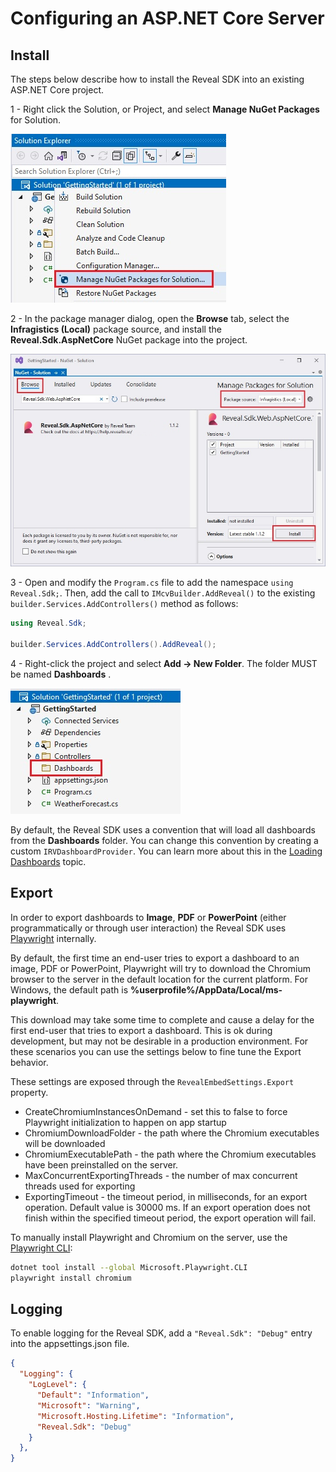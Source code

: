 # Configuring an ASP.NET Core Server

## Install

The steps below describe how to install the Reveal SDK into an existing ASP.NET Core project.

1 - Right click the Solution, or Project, and select **Manage NuGet Packages** for Solution.

![](images/getting-started-nuget-packages-manage.jpg)

2 - In the package manager dialog, open the **Browse** tab, select the **Infragistics (Local)** package source, and install the **Reveal.Sdk.AspNetCore** NuGet package into the project.

![](images/getting-started-nuget-packages-install.jpg)

3 - Open and modify the `Program.cs` file to add the namespace `using Reveal.Sdk;`. Then, add the call to `IMcvBuilder.AddReveal()` to the existing `builder.Services.AddControllers()` method as follows:

```cs
using Reveal.Sdk;

builder.Services.AddControllers().AddReveal();
```

4 - Right-click the project and select **Add -> New Folder**. The folder MUST be named **Dashboards** .

![](images/setting-up-server-create-dashboards-folder.jpg)

By default, the Reveal SDK uses a convention that will load all dashboards from the **Dashboards** folder. You can change this convention by creating a custom `IRVDashboardProvider`. You can learn more about this in the [Loading Dashboards](loading-dashboards.md) topic.

## Export

In order to export dashboards to **Image**, **PDF** or **PowerPoint** (either programmatically or through user interaction) the Reveal SDK uses [Playwright](https://playwright.dev/dotnet/) internally.

By default, the first time an end-user tries to export a dashboard to an image, PDF or PowerPoint, Playwright will try to download the Chromium browser to the server in the default location for the current platform. For Windows, the default path is **%userprofile%/AppData/Local/ms-playwright**.

This download may take some time to complete and cause a delay for the first end-user that tries to export a dashboard. This is ok during development, but may not be desirable in a production environment. For these scenarios you can use the settings below to fine tune the Export behavior.

These settings are exposed through the `RevealEmbedSettings.Export` property.
- CreateChromiumInstancesOnDemand - set this to false to force Playwright initialization to happen on app startup
- ChromiumDownloadFolder - the path where the Chromium executables will be downloaded
- ChromiumExecutablePath - the path where the Chromium executables have been preinstalled on the server.
- MaxConcurrentExportingThreads - the number of max concurrent threads used for exporting
- ExportingTimeout - the timeout period, in milliseconds, for an export operation. Default value is 30000 ms. If an export operation does not finish within the specified timeout period, the export operation will fail.

To manually install Playwright and Chromium on the server, use the [Playwright CLI](https://playwright.dev/dotnet/docs/cli):

```bash
dotnet tool install --global Microsoft.Playwright.CLI
playwright install chromium
```

## Logging
To enable logging for the Reveal SDK, add a `"Reveal.Sdk": "Debug"` entry into the appsettings.json file.
```json title="appsettings.json"
{
  "Logging": {
    "LogLevel": {
      "Default": "Information",
      "Microsoft": "Warning",
      "Microsoft.Hosting.Lifetime": "Information",
      "Reveal.Sdk": "Debug"
    }
  },
}
```
